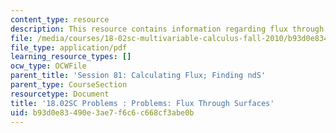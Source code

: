 ```yaml
---
content_type: resource
description: This resource contains information regarding flux through surfaces.
file: /media/courses/18-02sc-multivariable-calculus-fall-2010/b93d0e83490e3ae7f6c6c668cf3abe0b_MIT18_02SC_pb_81_quest.pdf
file_type: application/pdf
learning_resource_types: []
ocw_type: OCWFile
parent_title: 'Session 81: Calculating Flux; Finding ndS'
parent_type: CourseSection
resourcetype: Document
title: '18.02SC Problems : Problems: Flux Through Surfaces'
uid: b93d0e83-490e-3ae7-f6c6-c668cf3abe0b
---
```

